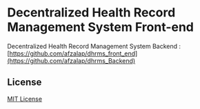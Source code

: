 # Decentralized Health Record Management System Front-end
 
Decentralized Health Record Management System Backend : [https://github.com/afzalap/dhrms_front_end](https://github.com/afzalap/dhrms_Backend)

## License

[MIT License](LICENSE)

